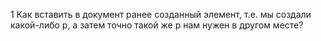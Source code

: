 1 Как вставить в документ ранее созданный элемент, т.е. мы создали какой-либо р, а затем точно такой же р нам нужен в другом месте?